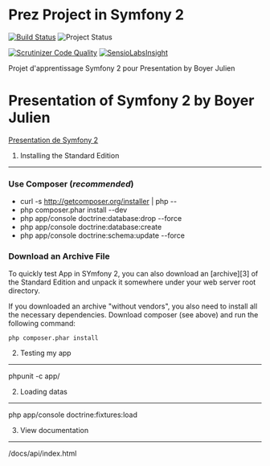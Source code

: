 Prez Project in Symfony 2
========================

[![Build Status](https://travis-ci.org/Symfomany/prez.svg?branch=master)](https://travis-ci.org/Symfomany/prez)
![Project Status](http://stillmaintained.com/Symfomany/prez.png)

[![Scrutinizer Code Quality](https://scrutinizer-ci.com/g/Symfomany/prez/badges/quality-score.png?b=master)](https://scrutinizer-ci.com/g/Symfomany/prez/?branch=master)
[![SensioLabsInsight](https://insight.sensiolabs.com/projects/df27ca15-3f18-4fd3-9467-85b42aecbfc3/big.png)](https://insight.sensiolabs.com/account/widget?project=df27ca15-3f18-4fd3-9467-85b42aecbfc3)


Projet d'apprentissage Symfony 2 pour Presentation by Boyer Julien

Presentation of Symfony 2 by Boyer Julien
========================

[Presentation de Symfony 2](https://slides.com/julienboyer/symfony-2 " Presentation de Symfony 2")


1) Installing the Standard Edition
----------------------------------

### Use Composer (*recommended*)


  - curl -s http://getcomposer.org/installer | php --
  - php composer.phar install --dev
  - php app/console doctrine:database:drop --force
  - php app/console doctrine:database:create
  - php app/console doctrine:schema:update --force


### Download an Archive File

To quickly test App in SYmfony 2, you can also download an [archive][3] of the Standard
Edition and unpack it somewhere under your web server root directory.

If you downloaded an archive "without vendors", you also need to install all
the necessary dependencies. Download composer (see above) and run the
following command:

    php composer.phar install


2) Testing my app
-------------------------------
 phpunit -c app/

2) Loading datas
-------------------------------
 php app/console doctrine:fixtures:load

3) View documentation
-------------------------------
 /docs/api/index.html

